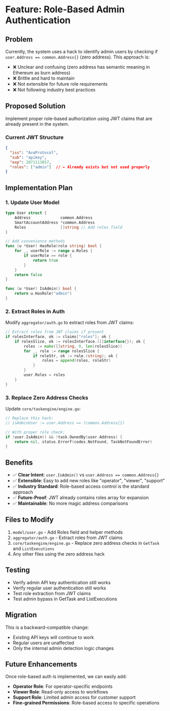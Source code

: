 # Feature: Role-Based Admin Authentication

## **Problem**
Currently, the system uses a hack to identify admin users by checking if `user.Address == common.Address{}` (zero address). This approach is:
- ❌ Unclear and confusing (zero address has semantic meaning in Ethereum as burn address)
- ❌ Brittle and hard to maintain
- ❌ Not extensible for future role requirements
- ❌ Not following industry best practices

## **Proposed Solution**
Implement proper role-based authorization using JWT claims that are already present in the system.

### **Current JWT Structure**
```json
{
  "iss": "AvaProtocol",
  "sub": "apikey",
  "exp": 2071113857,
  "roles": ["admin"]  // ← Already exists but not used properly
}
```

## **Implementation Plan**

### **1. Update User Model**
```go
type User struct {
    Address             common.Address
    SmartAccountAddress *common.Address
    Roles               []string // Add roles field
}

// Add convenience methods
func (u *User) HasRole(role string) bool {
    for _, userRole := range u.Roles {
        if userRole == role {
            return true
        }
    }
    return false
}

func (u *User) IsAdmin() bool {
    return u.HasRole("admin")
}
```

### **2. Extract Roles in Auth**
Modify `aggregator/auth.go` to extract roles from JWT claims:
```go
// Extract roles from JWT claims if present
if rolesInterface, ok := claims["roles"]; ok {
    if rolesSlice, ok := rolesInterface.([]interface{}); ok {
        roles := make([]string, 0, len(rolesSlice))
        for _, role := range rolesSlice {
            if roleStr, ok := role.(string); ok {
                roles = append(roles, roleStr)
            }
        }
        user.Roles = roles
    }
}
```

### **3. Replace Zero Address Checks**
Update `core/taskengine/engine.go`:
```go
// Replace this hack:
// isAdminUser := user.Address == (common.Address{})

// With proper role check:
if !user.IsAdmin() && !task.OwnedBy(user.Address) {
    return nil, status.Errorf(codes.NotFound, TaskNotFoundError)
}
```

## **Benefits**
- ✅ **Clear Intent**: `user.IsAdmin()` vs `user.Address == common.Address{}`
- ✅ **Extensible**: Easy to add new roles like "operator", "viewer", "support"
- ✅ **Industry Standard**: Role-based access control is the standard approach
- ✅ **Future-Proof**: JWT already contains roles array for expansion
- ✅ **Maintainable**: No more magic address comparisons

## **Files to Modify**
1. `model/user.go` - Add Roles field and helper methods
2. `aggregator/auth.go` - Extract roles from JWT claims
3. `core/taskengine/engine.go` - Replace zero address checks in `GetTask` and `ListExecutions`
4. Any other files using the zero address hack

## **Testing**
- Verify admin API key authentication still works
- Verify regular user authentication still works
- Test role extraction from JWT claims
- Test admin bypass in GetTask and ListExecutions

## **Migration**
This is a backward-compatible change:
- Existing API keys will continue to work
- Regular users are unaffected
- Only the internal admin detection logic changes

## **Future Enhancements**
Once role-based auth is implemented, we can easily add:
- **Operator Role**: For operator-specific endpoints
- **Viewer Role**: Read-only access to workflows
- **Support Role**: Limited admin access for customer support
- **Fine-grained Permissions**: Role-based access to specific operations
